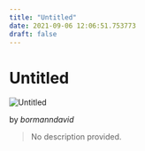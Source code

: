 ```yaml
---
title: "Untitled"
date: 2021-09-06 12:06:51.753773
draft: false
---
```


# Untitled

![Untitled](../images/87b40f42-0f34-11ec-b115-1e00f30e0089.png)

by *bormanndavid*



> No description provided.